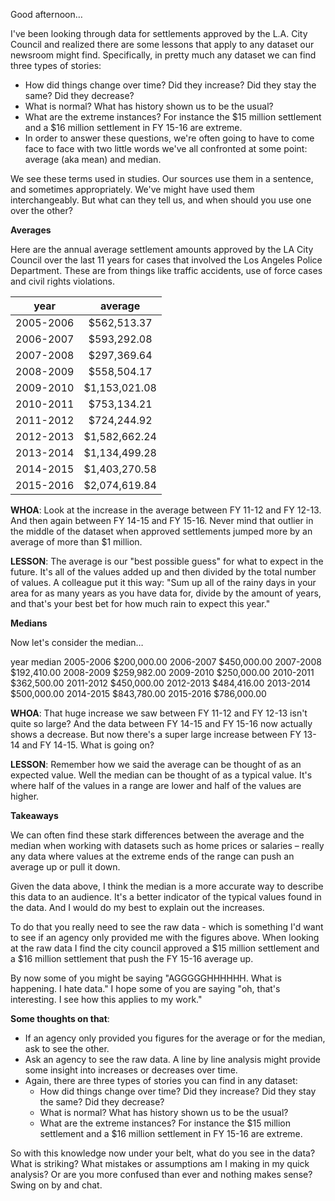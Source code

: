 Good afternoon…

I've been looking through data for settlements approved by the L.A. City Council and realized there are some lessons that apply to any dataset our newsroom might find. Specifically, in pretty much any dataset we can find three types of stories:

* How did things change over time? Did they increase? Did they stay the same? Did they decrease?
* What is normal? What has history shown us to be the usual?
* What are the extreme instances? For instance the $15 million settlement and a $16 million settlement in FY 15-16 are extreme.
* In order to answer these questions, we're often going to have to come face to face with two little words we've all confronted at some point: average (aka mean) and median.

We see these terms used in studies. Our sources use them in a sentence, and sometimes appropriately. We've might have used them interchangeably. But what can they tell us, and when should you use one over the other?

**Averages**

Here are the annual average settlement amounts approved by the LA City Council over the last 11 years for cases that involved the Los Angeles Police Department. These are from things like traffic accidents, use of force cases and civil rights violations.

|year | average|
|---------|:-------------:|
|2005-2006 | $562,513.37|
|2006-2007 | $593,292.08|
|2007-2008 | $297,369.64|
|2008-2009 | $558,504.17|
|2009-2010 | $1,153,021.08|
|2010-2011 | $753,134.21|
|2011-2012 | $724,244.92|
|2012-2013 | $1,582,662.24|
|2013-2014 | $1,134,499.28|
|2014-2015 | $1,403,270.58|
|2015-2016 | $2,074,619.84|

**WHOA**: Look at the increase in the average between FY 11-12 and FY 12-13. And then again between FY 14-15 and FY 15-16. Never mind that outlier in the middle of the dataset when approved settlements jumped more by an average of more than $1 million.

**LESSON**: The average is our "best possible guess" for what to expect in the future. It's all of the values added up and then divided by the total number of values. A colleague put it this way: "Sum up all of the rainy days in your area for as many years as you have data for, divide by the amount of years, and that's your best bet for how much rain to expect this year."

**Medians**

Now let's consider the median…

year    median
2005-2006    $200,000.00
2006-2007    $450,000.00
2007-2008    $192,410.00
2008-2009    $259,982.00
2009-2010    $250,000.00
2010-2011    $362,500.00
2011-2012    $450,000.00
2012-2013    $484,416.00
2013-2014    $500,000.00
2014-2015    $843,780.00
2015-2016    $786,000.00

**WHOA**: That huge increase we saw between FY 11-12 and FY 12-13 isn't quite so large? And the data between FY 14-15 and FY 15-16 now actually shows a decrease. But now there's a super large increase between FY 13-14 and FY 14-15. What is going on?

**LESSON**: Remember how we said the average can be thought of as an expected value. Well the median can be thought of as a typical value. It's where half of the values in a range are lower and half of the values are higher.

**Takeaways**

We can often find these stark differences between the average and the median when working with datasets such as home prices or salaries – really any data where values at the extreme ends of the range can push an average up or pull it down.

Given the data above, I think the median is a more accurate way to describe this data to an audience. It's a better indicator of the typical values found in the data. And I would do my best to explain out the increases.

To do that you really need to see the raw data - which is something I'd want to see if an agency only provided me with the figures above. When looking at the raw data I find the city council approved a $15 million settlement and a $16 million settlement that push the FY 15-16 average up.

By now some of you might be saying "AGGGGGHHHHHH. What is happening. I hate data." I hope some of you are saying "oh, that's interesting. I see how this applies to my work."

**Some thoughts on that**:

* If an agency only provided you figures for the average or for the median, ask to see the other.
* Ask an agency to see the raw data. A line by line analysis might provide some insight into increases or decreases over time.
* Again, there are three types of stories you can find in any dataset:
    * How did things change over time? Did they increase? Did they stay the same? Did they decrease?
    * What is normal? What has history shown us to be the usual?
    * What are the extreme instances? For instance the $15 million settlement and a $16 million settlement in FY 15-16 are extreme.

So with this knowledge now under your belt, what do you see in the data? What is striking? What mistakes or assumptions am I making in my quick analysis? Or are you more confused than ever and nothing makes sense? Swing on by and chat.
